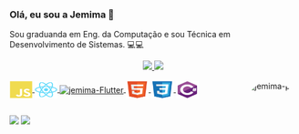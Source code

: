 ### Olá, eu sou a Jemima 👧
 Sou graduanda em Eng. da Computação e sou Técnica em Desenvolvimento de Sistemas. 💻💻

<div align="center">
  <a href="https://github.com/jemimabueno">
  <img height="250em",width:"80" src="https://github-readme-stats.vercel.app/api?username=jemimabueno"/>
  <img width="400em"  src="https://github-readme-stats.vercel.app/api/top-langs/?username=jemimabueno"/>
</div>
  <div style="display: inline_block"><br>
  <img align="center" alt="jemima-Js" height="30" width="40" src="https://raw.githubusercontent.com/devicons/devicon/master/icons/javascript/javascript-plain.svg">
 <!-- <img align="center" alt="jemima-Ts" height="30" width="40" src="https://raw.githubusercontent.com/devicons/devicon/master/icons/typescript/typescript-plain.svg">!-->
  <img align="center" alt="jemima-React" height="30" width="40" src="https://raw.githubusercontent.com/devicons/devicon/master/icons/react/react-original.svg">
     <img align="center" alt="jemima-Flutter" height="30" width="40" src="https://cdn.jsdelivr.net/gh/devicons/devicon/icons/flutter/flutter-original.svg">
  <img align="center" alt="jemima-HTML" height="30" width="40" src="https://raw.githubusercontent.com/devicons/devicon/master/icons/html5/html5-original.svg">
  <img align="center" alt="jemima-CSS" height="30" width="40" src="https://raw.githubusercontent.com/devicons/devicon/master/icons/css3/css3-original.svg">
 <!-- <img align="center" alt="jemima-Python" height="30" width="40" src="https://raw.githubusercontent.com/devicons/devicon/master/icons/python/python-original.svg">!-->
  <img align="center" alt="jemima-Csharp" height="30" width="40" src="https://raw.githubusercontent.com/devicons/devicon/master/icons/csharp/csharp-original.svg">
  <img align="right" alt="jemima-pic" height="130" style="border-radius:50px;" src="https://cdn.discordapp.com/attachments/998188340744568884/998222816358965268/meupers2.png">
</div>
  
 ##
  <div> 
 <a href="https://discord.gg/wagxzStdcR](https://discord.com/channels/@me/998188340744568884" target="_blank"><img src="https://img.shields.io/badge/Discord-7289DA?style=for-the-badge&logo=discord&logoColor=white" target="_blank"></a> 
 <!-- <a href = "mailto:contatorafaballerini@gmail.com"><img src="https://img.shields.io/badge/-Gmail-%23333?style=for-the-badge&logo=gmail&logoColor=white" target="_blank"></a>!-->
  <a href="https://www.linkedin.com/in/jemima-bueno-612821a7" target="_blank"><img src="https://img.shields.io/badge/-LinkedIn-%230077B5?style=for-the-badge&logo=linkedin&logoColor=white" target="_blank"></a> 
